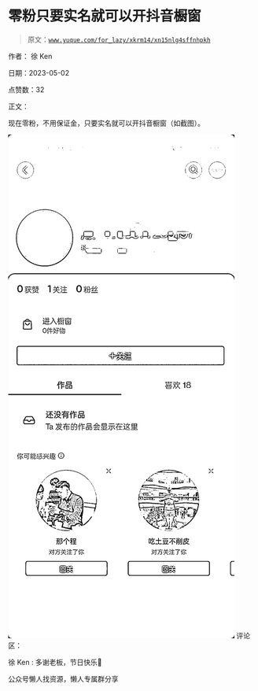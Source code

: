 # 零粉只要实名就可以开抖音橱窗

> 原文：[`www.yuque.com/for_lazy/xkrm14/xn15nlg4sffnhpkh`](https://www.yuque.com/for_lazy/xkrm14/xn15nlg4sffnhpkh)



作者： 徐 Ken



日期：2023-05-02



点赞数：32



正文：



现在零粉，不用保证金，只要实名就可以开抖音橱窗（如截图）。



![](img/1ed95c6454d65a31d7d05638a4002e2b.png)  <ne-p id="u1840c3de" data-lake-id="u1840c3de">评论区：



徐 Ken : 多谢老板，节日快乐🙂



公众号懒人找资源，懒人专属群分享

</ne-p>